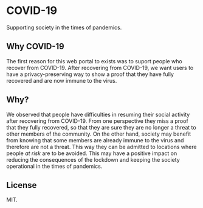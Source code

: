 # COVID-19

Supporting society in the times of pandemics.

## Why COVID-19

The first reason for this web portal to exists was to suport people who recover from COVID-19. After recovering from COVID-19, we want users to
have a privacy-preserving way to show a proof that they have fully recovered and are now immune to the virus.

## Why?

We observed that people have difficulties in resuming their social activity after recovering from COVID-19. From one perspective they miss a proof that they fully recovered, so that they are sure they are no longer a threat to other members of the community.
On the other hand, society may benefit from knowing that some members are already immune to the virus and therefore are not a threat. This way they can be admitted to locations where people _at risk_ are to be avoided. This may have a positive impact on reducing the consequences of the lockdown and keeping the society operational in the times of pandemics.

## License

MIT.
